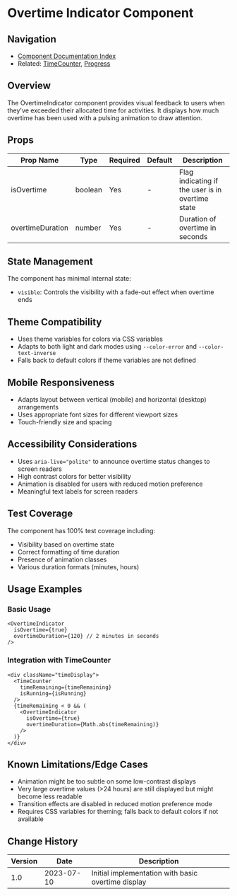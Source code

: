 # Overtime Indicator Component

## Navigation
- [Component Documentation Index](../README.md#components)
- Related: [TimeCounter](./TimeCounter.md), [Progress](./Progress.md)

## Overview
The OvertimeIndicator component provides visual feedback to users when they've exceeded their allocated time for activities. It displays how much overtime has been used with a pulsing animation to draw attention.

## Props

| Prop Name | Type | Required | Default | Description |
|-----------|------|----------|---------|-------------|
| isOvertime | boolean | Yes | - | Flag indicating if the user is in overtime state |
| overtimeDuration | number | Yes | - | Duration of overtime in seconds |

## State Management

The component has minimal internal state:
- `visible`: Controls the visibility with a fade-out effect when overtime ends

## Theme Compatibility

- Uses theme variables for colors via CSS variables
- Adapts to both light and dark modes using `--color-error` and `--color-text-inverse`
- Falls back to default colors if theme variables are not defined

## Mobile Responsiveness

- Adapts layout between vertical (mobile) and horizontal (desktop) arrangements
- Uses appropriate font sizes for different viewport sizes
- Touch-friendly size and spacing

## Accessibility Considerations

- Uses `aria-live="polite"` to announce overtime status changes to screen readers
- High contrast colors for better visibility
- Animation is disabled for users with reduced motion preference
- Meaningful text labels for screen readers

## Test Coverage

The component has 100% test coverage including:
- Visibility based on overtime state
- Correct formatting of time duration
- Presence of animation classes
- Various duration formats (minutes, hours)

## Usage Examples

### Basic Usage
```tsx
<OvertimeIndicator 
  isOvertime={true} 
  overtimeDuration={120} // 2 minutes in seconds
/>
```

### Integration with TimeCounter
```tsx
<div className="timeDisplay">
  <TimeCounter 
    timeRemaining={timeRemaining} 
    isRunning={isRunning} 
  />
  {timeRemaining < 0 && (
    <OvertimeIndicator 
      isOvertime={true} 
      overtimeDuration={Math.abs(timeRemaining)} 
    />
  )}
</div>
```

## Known Limitations/Edge Cases

- Animation might be too subtle on some low-contrast displays
- Very large overtime values (>24 hours) are still displayed but might become less readable
- Transition effects are disabled in reduced motion preference mode
- Requires CSS variables for theming; falls back to default colors if not available

## Change History

| Version | Date | Description |
|---------|------|-------------|
| 1.0 | 2023-07-10 | Initial implementation with basic overtime display |
